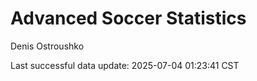 # Advanced Soccer Statistics
Denis Ostroushko

<!-- gfm -->

Last successful data update: 2025-07-04 01:23:41 CST
